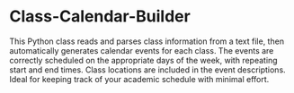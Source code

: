 # Class-Calendar-Builder

This Python class reads and parses class information from a text file, then automatically generates calendar events for each class. The events are correctly scheduled on the appropriate days of the week, with repeating start and end times. Class locations are included in the event descriptions. Ideal for keeping track of your academic schedule with minimal effort.